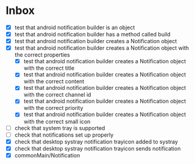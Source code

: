 # Inbox
- [x] test that android notification builder is an object
- [x] test that android notification builder has a method called build
- [x] test that android notification builder creates a Notification object
- [x] test that android notification builder creates a Notification object with the correct properties
  - [x] test that android notification builder creates a Notification object with the correct title
  - [x] test that android notification builder creates a Notification object with the correct content
  - [x] test that android notification builder creates a Notification object with the correct channel id
  - [x] test that android notification builder creates a Notification object with the correct priority
  - [x] test that android notification builder creates a Notification object with the correct small icon
- [ ] check that system tray is supported
- [ ] check that notifications set up properly
- [x] check that desktop systray notification trayicon added to systray
- [x] check that desktop systray notification trayicon sends notification
- [x] commonMain/Notification